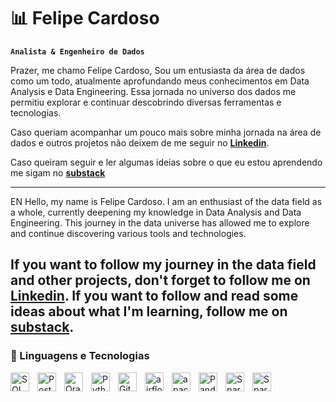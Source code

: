 # 📊 Felipe Cardoso

**`Analista & Engenheiro de Dados`**

Prazer, me chamo Felipe Cardoso, Sou um entusiasta da área de dados como um todo, atualmente aprofundando meus conhecimentos em Data Analysis e Data Engineering. Essa jornada no universo dos dados me permitiu explorar e continuar descobrindo diversas ferramentas e tecnologias.

Caso queriam acompanhar um pouco mais sobre minha jornada na área de dados e outros projetos não deixem de me seguir no [**Linkedin**](https://www.linkedin.com/in/felipercardoso/?locale=pt_BR).

Caso queiram seguir e ler algumas ideias sobre o que eu estou aprendendo me sigam no [**substack**](https://substack.com/@felipecardoso)

---
EN
Hello, my name is Felipe Cardoso. I am an enthusiast of the data field as a whole, currently deepening my knowledge in Data Analysis and Data Engineering. This journey in the data universe has allowed me to explore and continue discovering various tools and technologies.

If you want to follow my journey in the data field and other projects, don't forget to follow me on [**Linkedin**](https://www.linkedin.com/in/felipercardoso/).
If you want to follow and read some ideas about what I'm learning, follow me on [**substack**](https://substack.com/@felipecardoso).
---
### 🤖 Linguagens e Tecnologias

<img 
    align="left" 
    alt="SQL"
    title="SQL" 
    width="30px" 
    style="padding-right: 10px;" 
    src="https://cdn.jsdelivr.net/gh/devicons/devicon@latest/icons/azuresqldatabase/azuresqldatabase-original.svg" 
/>
<img 
    align="left" 
    alt="PostgreSql" 
    title="PostgreSql"
    width="30px" 
    style="padding-right: 10px;" 
    src="https://cdn.jsdelivr.net/gh/devicons/devicon@latest/icons/postgresql/postgresql-plain.svg" 
/>
<img 
    align="left" 
    alt="Oracle" 
    title="Oracle"
    width="30px" 
    style="padding-right: 10px;" 
    src="https://cdn.jsdelivr.net/gh/devicons/devicon@latest/icons/oracle/oracle-original.svg" 
/>
<img 
    align="left" 
    alt="Python" 
    title="Python"
    width="30px" 
    style="padding-right: 10px;" 
    src="https://cdn.jsdelivr.net/gh/devicons/devicon@latest/icons/python/python-original.svg" 
/>
<img 
    align="left" 
    alt="Git" 
    title="Git"
    width="30px" 
    style="padding-right: 10px;" 
    src="https://cdn.jsdelivr.net/gh/devicons/devicon@latest/icons/git/git-original.svg" 
/>
<img 
    align="left" 
    alt="airflow"
    title="airflow" 
    width="30px" 
    style="padding-right: 10px;" 
    src="https://cdn.jsdelivr.net/gh/devicons/devicon@latest/icons/apacheairflow/apacheairflow-original.svg"
/>
<img 
    align="left" 
    alt="apache kafka"
    title="kafka" 
    width="30px" 
    style="padding-right: 10px;" 
    src="https://cdn.jsdelivr.net/gh/devicons/devicon@latest/icons/apachekafka/apachekafka-original.svg"
/>
<img 
    align="left" 
    alt="Pandas" 
    title="Pandas"
    width="30px" 
    style="padding-right: 10px;" 
    src="https://cdn.jsdelivr.net/gh/devicons/devicon@latest/icons/pandas/pandas-original-wordmark.svg"  
/>
<img 
    align="left" 
    alt="Spark" 
    title="Spark"
    width="30px" 
    style="padding-right: 10px;" 
    src="https://cdn.jsdelivr.net/gh/devicons/devicon@latest/icons/apachespark/apachespark-original-wordmark.svg"  
/>
<img 
    align="left" 
    alt="Spark" 
    title="Spark"
    width="30px" 
    style="padding-right: 10px;" 
    src="https://cdn.jsdelivr.net/gh/devicons/devicon@latest/icons/docker/docker-original.svg"  
/>


<br/>
<br/>
